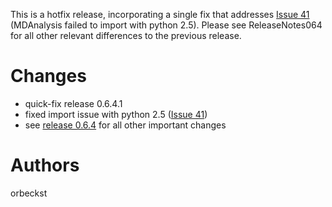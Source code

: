 This is a hotfix release, incorporating a single fix that addresses [Issue 41](http://issues.mdanalysis.org/41) (MDAnalysis failed to import with python 2.5). Please see ReleaseNotes064 for all other relevant differences to the previous release.

# Changes #

  * quick-fix release 0.6.4.1
  * fixed import issue with python 2.5 ([Issue 41](http://issues.mdanalysis.org/41))
  * see [release 0.6.4](ReleaseNotes064) for all other important changes

# Authors #

orbeckst
